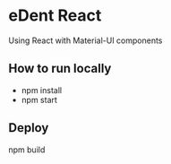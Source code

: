 # eDent React

Using React with Material-UI components

## How to run locally

- npm install
- npm start

## Deploy

npm build

